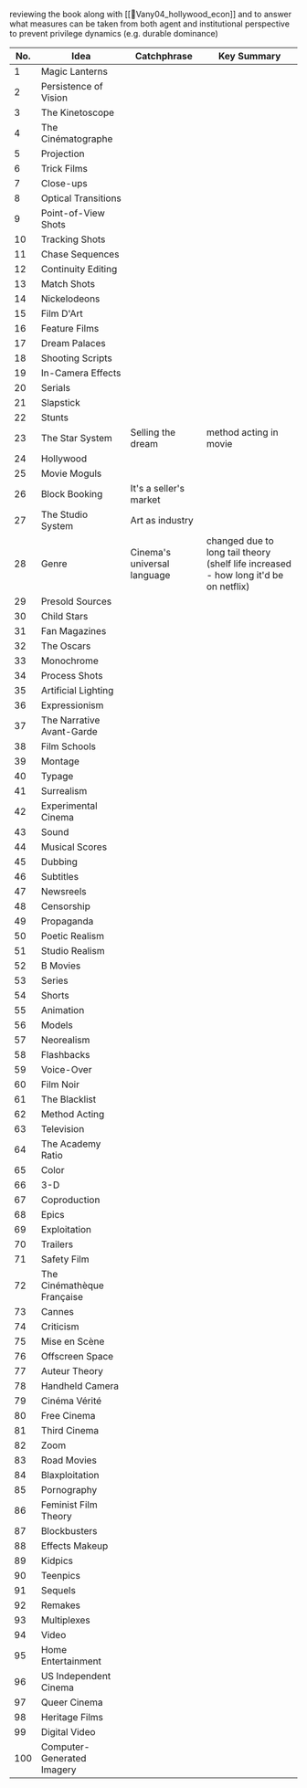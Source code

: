 reviewing the book along with [[📜Vany04_hollywood_econ]]
and to answer  what measures can be taken from both agent and institutional perspective to prevent privilege dynamics (e.g. durable dominance)

| No. | Idea                       | Catchphrase                 | Key Summary                                                                          |
| --- | -------------------------- | --------------------------- | ------------------------------------------------------------------------------------ |
| 1   | Magic Lanterns             |                             |                                                                                      |
| 2   | Persistence of Vision      |                             |                                                                                      |
| 3   | The Kinetoscope            |                             |                                                                                      |
| 4   | The Cinématographe         |                             |                                                                                      |
| 5   | Projection                 |                             |                                                                                      |
| 6   | Trick Films                |                             |                                                                                      |
| 7   | Close-ups                  |                             |                                                                                      |
| 8   | Optical Transitions        |                             |                                                                                      |
| 9   | Point-of-View Shots        |                             |                                                                                      |
| 10  | Tracking Shots             |                             |                                                                                      |
| 11  | Chase Sequences            |                             |                                                                                      |
| 12  | Continuity Editing         |                             |                                                                                      |
| 13  | Match Shots                |                             |                                                                                      |
| 14  | Nickelodeons               |                             |                                                                                      |
| 15  | Film D'Art                 |                             |                                                                                      |
| 16  | Feature Films              |                             |                                                                                      |
| 17  | Dream Palaces              |                             |                                                                                      |
| 18  | Shooting Scripts           |                             |                                                                                      |
| 19  | In-Camera Effects          |                             |                                                                                      |
| 20  | Serials                    |                             |                                                                                      |
| 21  | Slapstick                  |                             |                                                                                      |
| 22  | Stunts                     |                             |                                                                                      |
| 23  | The Star System            | Selling the dream           | method acting in movie                                                               |
| 24  | Hollywood                  |                             |                                                                                      |
| 25  | Movie Moguls               |                             |                                                                                      |
| 26  | Block Booking              | It's a seller's market      |                                                                                      |
| 27  | The Studio System          | Art as industry             |                                                                                      |
| 28  | Genre                      | Cinema's universal language | changed due to long tail theory (shelf life increased - how long it'd be on netflix) |
| 29  | Presold Sources            |                             |                                                                                      |
| 30  | Child Stars                |                             |                                                                                      |
| 31  | Fan Magazines              |                             |                                                                                      |
| 32  | The Oscars                 |                             |                                                                                      |
| 33  | Monochrome                 |                             |                                                                                      |
| 34  | Process Shots              |                             |                                                                                      |
| 35  | Artificial Lighting        |                             |                                                                                      |
| 36  | Expressionism              |                             |                                                                                      |
| 37  | The Narrative Avant-Garde  |                             |                                                                                      |
| 38  | Film Schools               |                             |                                                                                      |
| 39  | Montage                    |                             |                                                                                      |
| 40  | Typage                     |                             |                                                                                      |
| 41  | Surrealism                 |                             |                                                                                      |
| 42  | Experimental Cinema        |                             |                                                                                      |
| 43  | Sound                      |                             |                                                                                      |
| 44  | Musical Scores             |                             |                                                                                      |
| 45  | Dubbing                    |                             |                                                                                      |
| 46  | Subtitles                  |                             |                                                                                      |
| 47  | Newsreels                  |                             |                                                                                      |
| 48  | Censorship                 |                             |                                                                                      |
| 49  | Propaganda                 |                             |                                                                                      |
| 50  | Poetic Realism             |                             |                                                                                      |
| 51  | Studio Realism             |                             |                                                                                      |
| 52  | B Movies                   |                             |                                                                                      |
| 53  | Series                     |                             |                                                                                      |
| 54  | Shorts                     |                             |                                                                                      |
| 55  | Animation                  |                             |                                                                                      |
| 56  | Models                     |                             |                                                                                      |
| 57  | Neorealism                 |                             |                                                                                      |
| 58  | Flashbacks                 |                             |                                                                                      |
| 59  | Voice-Over                 |                             |                                                                                      |
| 60  | Film Noir                  |                             |                                                                                      |
| 61  | The Blacklist              |                             |                                                                                      |
| 62  | Method Acting              |                             |                                                                                      |
| 63  | Television                 |                             |                                                                                      |
| 64  | The Academy Ratio          |                             |                                                                                      |
| 65  | Color                      |                             |                                                                                      |
| 66  | 3-D                        |                             |                                                                                      |
| 67  | Coproduction               |                             |                                                                                      |
| 68  | Epics                      |                             |                                                                                      |
| 69  | Exploitation               |                             |                                                                                      |
| 70  | Trailers                   |                             |                                                                                      |
| 71  | Safety Film                |                             |                                                                                      |
| 72  | The Cinémathèque Française |                             |                                                                                      |
| 73  | Cannes                     |                             |                                                                                      |
| 74  | Criticism                  |                             |                                                                                      |
| 75  | Mise en Scène              |                             |                                                                                      |
| 76  | Offscreen Space            |                             |                                                                                      |
| 77  | Auteur Theory              |                             |                                                                                      |
| 78  | Handheld Camera            |                             |                                                                                      |
| 79  | Cinéma Vérité              |                             |                                                                                      |
| 80  | Free Cinema                |                             |                                                                                      |
| 81  | Third Cinema               |                             |                                                                                      |
| 82  | Zoom                       |                             |                                                                                      |
| 83  | Road Movies                |                             |                                                                                      |
| 84  | Blaxploitation             |                             |                                                                                      |
| 85  | Pornography                |                             |                                                                                      |
| 86  | Feminist Film Theory       |                             |                                                                                      |
| 87  | Blockbusters               |                             |                                                                                      |
| 88  | Effects Makeup             |                             |                                                                                      |
| 89  | Kidpics                    |                             |                                                                                      |
| 90  | Teenpics                   |                             |                                                                                      |
| 91  | Sequels                    |                             |                                                                                      |
| 92  | Remakes                    |                             |                                                                                      |
| 93  | Multiplexes                |                             |                                                                                      |
| 94  | Video                      |                             |                                                                                      |
| 95  | Home Entertainment         |                             |                                                                                      |
| 96  | US Independent Cinema      |                             |                                                                                      |
| 97  | Queer Cinema               |                             |                                                                                      |
| 98  | Heritage Films             |                             |                                                                                      |
| 99  | Digital Video              |                             |                                                                                      |
| 100 | Computer-Generated Imagery |                             |                                                                                      |
